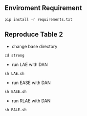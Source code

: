  ## Enviroment Requirement

`pip install -r requirements.txt`

## Reproduce Table 2
* change base directory

`cd strong`
* run LAE with DAN

`sh LAE.sh`
* run EASE with DAN
  
`sh EASE.sh`
* run RLAE with DAN
  
`sh RALE.sh`

